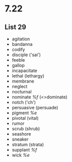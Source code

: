 # 7.22
## List 29
* agitation
* bandanna
* codify
* disciple ('sai')
* feeble
* gallop
* incapacitate
* lethal (lethargy)
* membrane
* neglect
* nocturnal
* nominate *%f* (<>dominate)
* notch ('ch')
* persuasive (persuade)
* pigment *%e*
* pivotal (vital)
* rumor
* scrub (shrub)
* seashore
* sneaker
* stratum (strata)
* supplant *%f*
* wick *%e*

